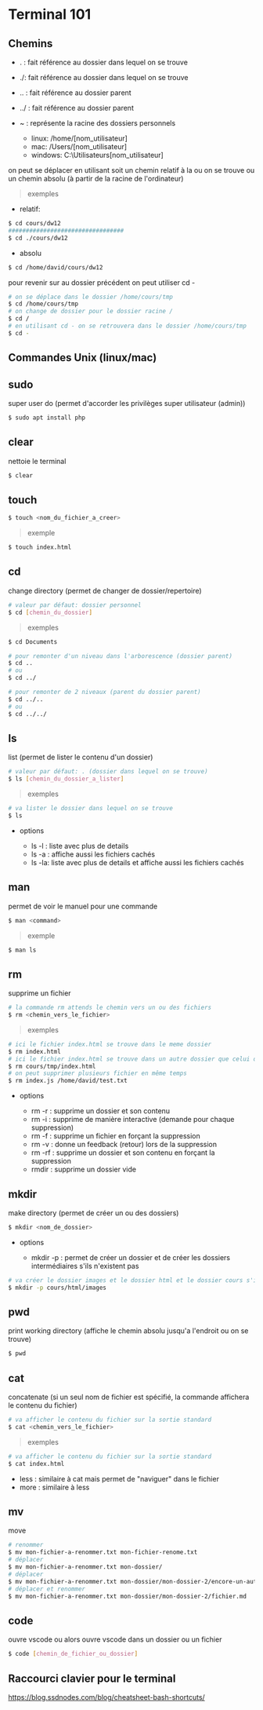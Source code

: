 # Terminal 101

## Chemins

- . : fait référence au dossier dans lequel on se trouve
- ./: fait référence au dossier dans lequel on se trouve

- .. : fait référence au dossier parent
- ../ : fait référence au dossier parent

- ~ : représente la racine des dossiers personnels
  - linux: /home/[nom_utilisateur]
  - mac: /Users/[nom_utilisateur]
  - windows: C:\Utilisateurs\[nom_utilisateur]

on peut se déplacer en utilisant soit un chemin relatif à la ou on se trouve ou un chemin absolu (à partir de la racine de l'ordinateur)

> exemples

- relatif:

```bash
$ cd cours/dw12
#################################
$ cd ./cours/dw12
```

- absolu

```bash
$ cd /home/david/cours/dw12
```

pour revenir sur au dossier précédent on peut utiliser cd -

```bash
# on se déplace dans le dossier /home/cours/tmp
$ cd /home/cours/tmp
# on change de dossier pour le dossier racine /
$ cd /
# en utilisant cd - on se retrouvera dans le dossier /home/cours/tmp
$ cd -
```

## Commandes Unix (linux/mac)

## sudo

super user do (permet d'accorder les privilèges super utilisateur (admin))

```bash
$ sudo apt install php
```

## clear

nettoie le terminal

```bash
$ clear
```

## touch

```bash
$ touch <nom_du_fichier_a_creer>
```

> exemple

```bash
$ touch index.html
```

## cd

change directory (permet de changer de dossier/repertoire)

```bash
# valeur par défaut: dossier personnel
$ cd [chemin_du_dossier]
```

> exemples

```bash
$ cd Documents
```

```bash
# pour remonter d'un niveau dans l'arborescence (dossier parent)
$ cd ..
# ou
$ cd ../
```

```bash
# pour remonter de 2 niveaux (parent du dossier parent)
$ cd ../..
# ou
$ cd ../../
```

## ls

list (permet de lister le contenu d'un dossier)

```bash
# valeur par défaut: . (dossier dans lequel on se trouve)
$ ls [chemin_du_dossier_a_lister]
```

> exemples

```bash
# va lister le dossier dans lequel on se trouve
$ ls
```

- options

  - ls -l : liste avec plus de details
  - ls -a : affiche aussi les fichiers cachés
  - ls -la: liste avec plus de details et affiche aussi les fichiers cachés

## man

permet de voir le manuel pour une commande

```bash
$ man <command>
```

> exemple

```bash
$ man ls
```

## rm

supprime un fichier

```bash
# la commande rm attends le chemin vers un ou des fichiers
$ rm <chemin_vers_le_fichier>
```

> exemples

```bash
# ici le fichier index.html se trouve dans le meme dossier
$ rm index.html
# ici le fichier index.html se trouve dans un autre dossier que celui dans lequel on se trouve
$ rm cours/tmp/index.html
# on peut supprimer plusieurs fichier en même temps
$ rm index.js /home/david/test.txt
```

- options

  - rm -r : supprime un dossier et son contenu
  - rm -i : supprime de manière interactive (demande pour chaque suppression)
  - rm -f : supprime un fichier en forçant la suppression
  - rm -v : donne un feedback (retour) lors de la suppression
  - rm -rf : supprime un dossier et son contenu en forçant la suppression
  - rmdir : supprime un dossier vide

## mkdir

make directory (permet de créer un ou des dossiers)

```bash
$ mkdir <nom_de_dossier>
```

- options

  - mkdir -p : permet de créer un dossier et de créer les dossiers intermédiaires s'ils n'existent pas

```bash
# va créer le dossier images et le dossier html et le dossier cours s'ils n'existent pas
$ mkdir -p cours/html/images
```

## pwd

print working directory (affiche le chemin absolu jusqu'a l'endroit ou on se trouve)

```bash
$ pwd
```

## cat

concatenate (si un seul nom de fichier est spécifié, la commande affichera le contenu du fichier)

```bash
# va afficher le contenu du fichier sur la sortie standard
$ cat <chemin_vers_le_fichier>
```

> exemples

```bash
# va afficher le contenu du fichier sur la sortie standard
$ cat index.html
```

- less : similaire à cat mais permet de "naviguer" dans le fichier
- more : similaire à less

## mv

move

```bash
# renommer
$ mv mon-fichier-a-renommer.txt mon-fichier-renome.txt
# déplacer
$ mv mon-fichier-a-renommer.txt mon-dossier/
# déplacer
$ mv mon-fichier-a-renommer.txt mon-dossier/mon-dossier-2/encore-un-autre
# déplacer et renommer
$ mv mon-fichier-a-renommer.txt mon-dossier/mon-dossier-2/fichier.md
```

## code

ouvre vscode ou alors ouvre vscode dans un dossier ou un fichier

```bash
$ code [chemin_de_fichier_ou_dossier]
```

## Raccourci clavier pour le terminal

https://blog.ssdnodes.com/blog/cheatsheet-bash-shortcuts/
